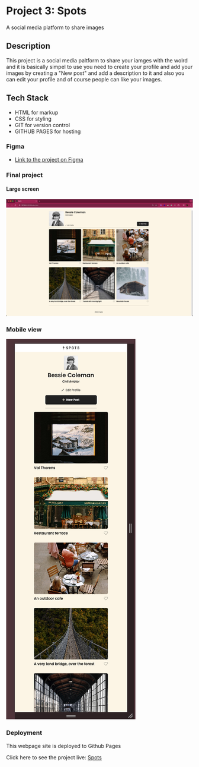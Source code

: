 # Project 3: Spots

A social media platform to share images

## Description

This project is a social media paltform to share your iamges with the wolrd and it is basically simpel to use you need to create your profile and add your images by creating a "New post" and add a description to it and also you can edit your profile and of course people can like your images.

## Tech Stack

- HTML for markup
- CSS for styling
- GIT for version control
- GITHUB PAGES for hosting

### Figma

- [Link to the project on Figma](https://www.figma.com/file/BBNm2bC3lj8QQMHlnqRsga/Sprint-3-Project-%E2%80%94-Spots?type=design&node-id=2%3A60&mode=design&t=afgNFybdorZO6cQo-1)

### Final project

#### Large screen

![getting Started](./images/large-view.png)

### Mobile view

![getting Started](./images/mobile-view.png)

### Deployment

This webpage site is deployed to Github Pages

Click here to see the project live: [Spots](https://rudyravelindev.github.io/se_project_spots/)
